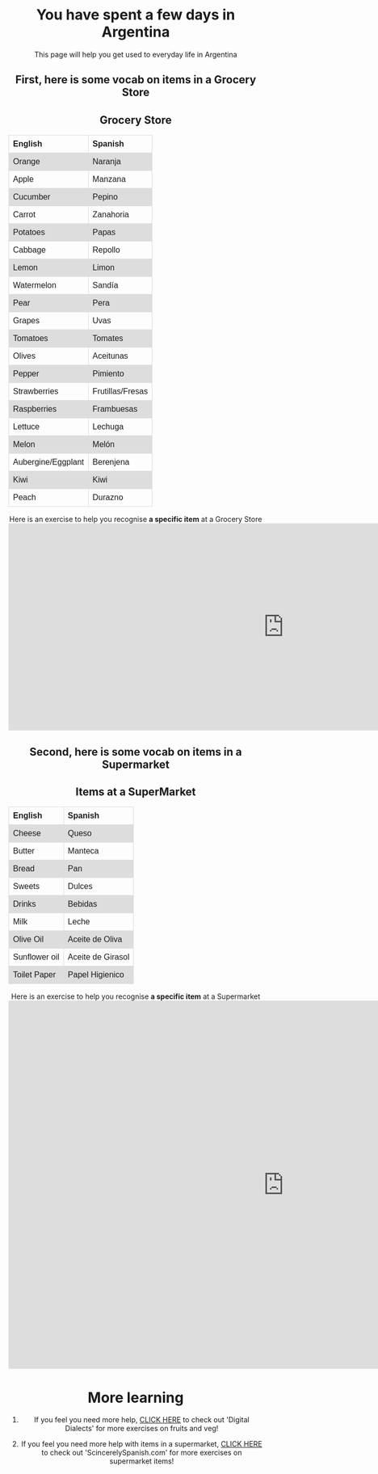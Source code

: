 <style>
h1 {text-align: center;}
h2 {text-align: center;}
p {text-align: center;}
</style>



<h1>You have spent a few days in Argentina</h1>
<p>This page will help you get used to everyday life in Argentina</p>

<h2>First, here is some vocab on items in a Grocery Store</h2>
<style>
table {
  font-family: arial, sans-serif;
  border-collapse: collapse;
  width: 100%;
}

td, th {
  border: 1px solid #dddddd;
  text-align: left;
  padding: 8px;
}

tr:nth-child(even) {
  background-color: #dddddd;
}
</style>

<h2>Grocery Store</h2>

<table>
  <tr>
    <th>English</th>
    <th>Spanish</th>
  </tr>
  <tr>
    <td>Orange</td>
    <td>Naranja</td>
  </tr>
  <tr>
    <td>Apple</td>
    <td>Manzana</td>
  </tr>
 <tr>
    <td>Cucumber</td>
    <td>Pepino</td>
  </tr>
  <tr>
    <td>Carrot</td>
    <td>Zanahoria</td>
  </tr>
  <tr>
    <td>Potatoes</td>
    <td>Papas</td>
  </tr>
  <tr>
    <td>Cabbage</td>
    <td>Repollo</td>
  </tr>
  <tr>
    <td>Lemon</td>
    <td>Limon</td>
  </tr>
  <tr>
    <td>Watermelon</td>
    <td>Sandía</td>
  </tr>
  <tr>
    <td>Pear</td>
    <td>Pera</td>
  </tr>
  <tr>
    <td>Grapes</td>
    <td>Uvas</td>
  </tr>
  <tr>
    <td>Tomatoes</td>
    <td>Tomates</td>
  </tr>
  <tr>
    <td>Olives</td>
    <td>Aceitunas</td>
  </tr>
  <tr>
    <td>Pepper</td>
    <td>Pimiento</td>
  </tr>
  <tr>
    <td>Strawberries</td>
    <td>Frutillas/Fresas</td>
  </tr>
  <tr>
    <td>Raspberries</td>
    <td>Frambuesas</td>
  </tr>
  <tr>
    <td>Lettuce</td>
    <td>Lechuga</td>
  </tr>
  <tr>
    <td>Melon</td>
    <td>Melón</td>
  </tr>
  <tr>
    <td>Aubergine/Eggplant</td>
    <td>Berenjena</td>
  </tr>
    <tr>
    <td>Kiwi</td>
    <td>Kiwi</td>
  </tr>
  <tr>
    <td>Peach</td>
    <td>Durazno</td>
  </tr>
</table>

<p>Here is an exercise to help you recognise <strong>a specific item</strong> at a Grocery Store
   <iframe src="https://h5p.org/h5p/embed/1240759" width="1090" height="410" frameborder="0" allowfullscreen="allowfullscreen" allow="geolocation *; microphone *; camera *; midi *; encrypted-media *" title="Fruit Selection"></iframe><script src="https://h5p.org/sites/all/modules/h5p/library/js/h5p-resizer.js" charset="UTF-8"></script>

  <h2>Second, here is some vocab on items in a Supermarket</h2>
  
  <style>
table {
  font-family: arial, sans-serif;
  border-collapse: collapse;
  width: 100%;
}

td, th {
  border: 1px solid #dddddd;
  text-align: left;
  padding: 8px;
}

tr:nth-child(even) {
  background-color: #dddddd;
}
</style>

<h2>Items at a SuperMarket</h2>

<table>
  <tr>
    <th>English</th>
    <th>Spanish</th>
  </tr>
<tr>
    <td>Cheese</td>
    <td>Queso</td>
  </tr>
  <tr>
    <td>Butter</td>
    <td>Manteca</td>
  </tr>
  <tr>
    <td>Bread</td>
    <td>Pan</td>
  </tr>
  <tr>
    <td>Sweets</td>
    <td>Dulces</td>
  </tr>
  <tr>
    <td>Drinks</td>
    <td>Bebidas</td>
  </tr>
  <tr>
    <td>Milk</td>
    <td>Leche</td>
  </tr>
 <tr>
    <td>Olive Oil</td>
    <td>Aceite de Oliva</td>
  </tr>
  <tr>
    <td>Sunflower oil</td>
    <td>Aceite de Girasol</td>
  </tr>
  <tr>
    <td>Toilet Paper</td>
    <td>Papel Higienico</td>
  </tr> 
</table>

<p>Here is an exercise to help you recognise <strong>a specific item</strong> at a Supermarket

<iframe src="https://h5p.org/h5p/embed/1240775" width="1090" height="729" frameborder="0" allowfullscreen="allowfullscreen" allow="geolocation *; microphone *; camera *; midi *; encrypted-media *" title="Match the picture with the correct word"></iframe><script src="https://h5p.org/sites/all/modules/h5p/library/js/h5p-resizer.js" charset="UTF-8"></script>

  
  <h1>More learning</h1>
  <ol>
  <li>  
  <p>If you feel you need more help, <a href="https://www.digitaldialects.com/Spanish/Fruit.htm"> CLICK HERE</a> to check out 'Digital Dialects' for more exercises on fruits and veg!</p>
</li>
  <li>  
  <p>If you feel you need more help with items in a supermarket, <a href="https://www.digitaldialects.com/Spanish/Fruit.htm"> CLICK HERE</a> to check out 'ScincerelySpanish.com' for more exercises on supermarket items!</p>
</li>
 
</ol> 

  
